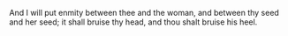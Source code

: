 And I will put enmity between thee and the woman, and between thy seed and her seed; it shall bruise thy head, and thou shalt bruise his heel.
